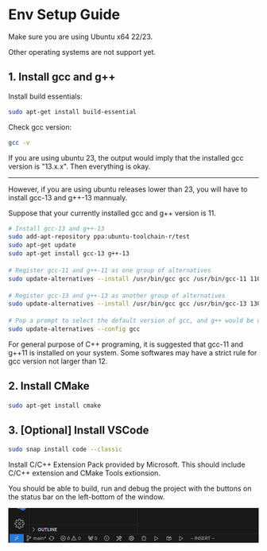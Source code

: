 # Env Setup Guide

Make sure you are using Ubuntu x64 22/23.

Other operating systems are not support yet.

## 1. Install gcc and g++

Install build essentials:

```bash
sudo apt-get install build-essential
```

Check gcc version:

```bash
gcc -v
```

If you are using ubuntu 23, the output would imply that the installed gcc version is "13.x.x". Then everything is okay.

---

However, if you are using ubuntu releases lower than 23, you will have to install gcc-13 and g++-13 mannualy.

Suppose that your currently installed gcc and g++ version is 11.

```bash
# Install gcc-13 and g++-13
sudo add-apt-repository ppa:ubuntu-toolchain-r/test
sudo apt-get update
sudo apt-get install gcc-13 g++-13

# Register gcc-11 and g++-11 as one group of alternatives
sudo update-alternatives --install /usr/bin/gcc gcc /usr/bin/gcc-11 110 --slave /usr/bin/g++ g++ /usr/bin/g++-11

# Register gcc-13 and g++-13 as another group of alternatives
sudo update-alternatives --install /usr/bin/gcc gcc /usr/bin/gcc-13 130 --slave /usr/bin/g++ g++ /usr/bin/g++-13

# Pop a prompt to select the default version of gcc, and g++ would be updated automatically
sudo update-alternatives --config gcc
```

For general purpose of C++ programing, it is suggested that gcc-11 and g++11 is installed on your system. Some softwares may have a strict rule for gcc version not larger than 12.

## 2. Install CMake

```bash
sudo apt-get install cmake
```

## 3. \[Optional\] Install VSCode

```bash
sudo snap install code --classic
```

Install C/C++ Extension Pack provided by Microsoft. This should include C/C++ extension and CMake Tools extionsion.

You should be able to build, run and debug the project with the buttons on the status bar on the left-bottom of the window.

<img src="imgs/cmake.png"></img>